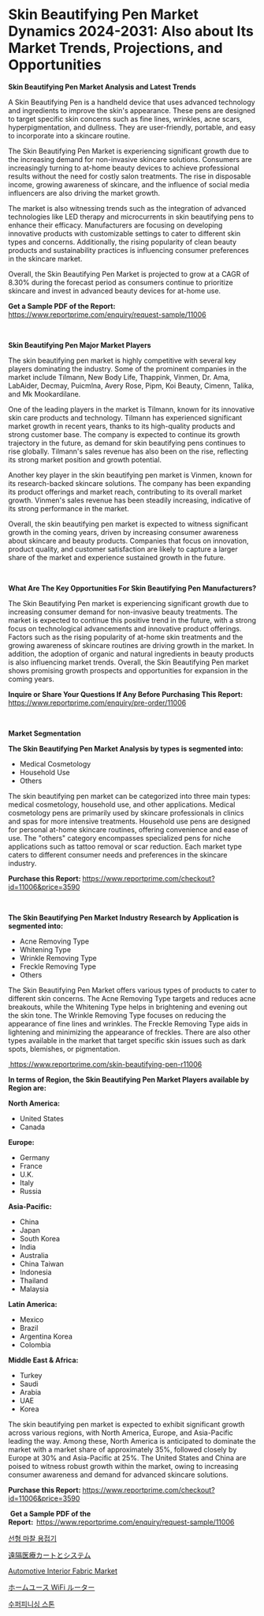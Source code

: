 <p><h1>Skin Beautifying Pen Market Dynamics 2024-2031: Also about Its Market Trends, Projections, and Opportunities</h1></p><p><strong>Skin Beautifying Pen Market Analysis and Latest Trends</strong></p>
<p><p>A Skin Beautifying Pen is a handheld device that uses advanced technology and ingredients to improve the skin's appearance. These pens are designed to target specific skin concerns such as fine lines, wrinkles, acne scars, hyperpigmentation, and dullness. They are user-friendly, portable, and easy to incorporate into a skincare routine.</p><p>The Skin Beautifying Pen Market is experiencing significant growth due to the increasing demand for non-invasive skincare solutions. Consumers are increasingly turning to at-home beauty devices to achieve professional results without the need for costly salon treatments. The rise in disposable income, growing awareness of skincare, and the influence of social media influencers are also driving the market growth.</p><p>The market is also witnessing trends such as the integration of advanced technologies like LED therapy and microcurrents in skin beautifying pens to enhance their efficacy. Manufacturers are focusing on developing innovative products with customizable settings to cater to different skin types and concerns. Additionally, the rising popularity of clean beauty products and sustainability practices is influencing consumer preferences in the skincare market.</p><p>Overall, the Skin Beautifying Pen Market is projected to grow at a CAGR of 8.30% during the forecast period as consumers continue to prioritize skincare and invest in advanced beauty devices for at-home use.</p></p>
<p><strong>Get a Sample PDF of the Report:&nbsp;</strong> <a href="https://www.reportprime.com/enquiry/request-sample/11006">https://www.reportprime.com/enquiry/request-sample/11006</a></p>
<p>&nbsp;</p>
<p><strong>Skin Beautifying Pen Major Market Players</strong></p>
<p><p>The skin beautifying pen market is highly competitive with several key players dominating the industry. Some of the prominent companies in the market include Tilmann, New Body Life, Thappink, Vinmen, Dr. Ama, LabAider, Decmay, Puicmlna, Avery Rose, Pipm, Koi Beauty, Cimenn, Talika, and Mk Mookardilane. </p><p>One of the leading players in the market is Tilmann, known for its innovative skin care products and technology. Tilmann has experienced significant market growth in recent years, thanks to its high-quality products and strong customer base. The company is expected to continue its growth trajectory in the future, as demand for skin beautifying pens continues to rise globally. Tilmann's sales revenue has also been on the rise, reflecting its strong market position and growth potential.</p><p>Another key player in the skin beautifying pen market is Vinmen, known for its research-backed skincare solutions. The company has been expanding its product offerings and market reach, contributing to its overall market growth. Vinmen's sales revenue has been steadily increasing, indicative of its strong performance in the market.</p><p>Overall, the skin beautifying pen market is expected to witness significant growth in the coming years, driven by increasing consumer awareness about skincare and beauty products. Companies that focus on innovation, product quality, and customer satisfaction are likely to capture a larger share of the market and experience sustained growth in the future.</p></p>
<p>&nbsp;</p>
<p><strong>What Are The Key Opportunities For Skin Beautifying Pen Manufacturers?</strong></p>
<p><p>The Skin Beautifying Pen market is experiencing significant growth due to increasing consumer demand for non-invasive beauty treatments. The market is expected to continue this positive trend in the future, with a strong focus on technological advancements and innovative product offerings. Factors such as the rising popularity of at-home skin treatments and the growing awareness of skincare routines are driving growth in the market. In addition, the adoption of organic and natural ingredients in beauty products is also influencing market trends. Overall, the Skin Beautifying Pen market shows promising growth prospects and opportunities for expansion in the coming years.</p></p>
<p><strong>Inquire or Share Your Questions If Any Before Purchasing This Report:</strong> <a href="https://www.reportprime.com/enquiry/pre-order/11006">https://www.reportprime.com/enquiry/pre-order/11006</a></p>
<p>&nbsp;</p>
<p><strong>Market Segmentation</strong></p>
<p><strong>The Skin Beautifying Pen Market Analysis by types is segmented into:</strong></p>
<p><ul><li>Medical Cosmetology</li><li>Household Use</li><li>Others</li></ul></p>
<p><p>The skin beautifying pen market can be categorized into three main types: medical cosmetology, household use, and other applications. Medical cosmetology pens are primarily used by skincare professionals in clinics and spas for more intensive treatments. Household use pens are designed for personal at-home skincare routines, offering convenience and ease of use. The "others" category encompasses specialized pens for niche applications such as tattoo removal or scar reduction. Each market type caters to different consumer needs and preferences in the skincare industry.</p></p>
<p><strong>Purchase this Report:&nbsp;</strong><a href="https://www.reportprime.com/checkout?id=11006&price=3590">https://www.reportprime.com/checkout?id=11006&price=3590</a></p>
<p>&nbsp;</p>
<p><strong>The Skin Beautifying Pen Market Industry Research by Application is segmented into:</strong></p>
<p><ul><li>Acne Removing Type</li><li>Whitening Type</li><li>Wrinkle Removing Type</li><li>Freckle Removing Type</li><li>Others</li></ul></p>
<p><p>The Skin Beautifying Pen Market offers various types of products to cater to different skin concerns. The Acne Removing Type targets and reduces acne breakouts, while the Whitening Type helps in brightening and evening out the skin tone. The Wrinkle Removing Type focuses on reducing the appearance of fine lines and wrinkles. The Freckle Removing Type aids in lightening and minimizing the appearance of freckles. There are also other types available in the market that target specific skin issues such as dark spots, blemishes, or pigmentation.</p></p>
<p><a href="https://www.reportprime.com/skin-beautifying-pen-r11006">&nbsp;https://www.reportprime.com/skin-beautifying-pen-r11006</a></p>
<p><strong>In terms of Region, the Skin Beautifying Pen Market Players available by Region are:</strong></p>
<p>
    <p> <strong> North America: </strong>
        <ul>
            <li>United States</li>
            <li>Canada</li>
        </ul>
        </p> 
    <p> <strong> Europe: </strong>
        <ul>
            <li>Germany</li>
            <li>France</li>
            <li>U.K.</li>
            <li>Italy</li>
            <li>Russia</li>
        </ul>
        </p> 
    <p> <strong> Asia-Pacific: </strong>
        <ul>
            <li>China</li>
            <li>Japan</li>
            <li>South Korea</li>
            <li>India</li>
            <li>Australia</li>
            <li>China Taiwan</li>
            <li>Indonesia</li>
            <li>Thailand</li>
            <li>Malaysia</li>
        </ul>
        </p> 
    <p> <strong> Latin America: </strong>
        <ul>
            <li>Mexico</li>
            <li>Brazil</li>
            <li>Argentina Korea</li>
            <li>Colombia</li>
        </ul>
        </p> 
    <p> <strong> Middle East & Africa: </strong>
        <ul>
            <li>Turkey</li>
            <li>Saudi</li>
            <li>Arabia</li>
            <li>UAE</li>
            <li>Korea</li>
        </ul>
    </p>
    </p>
<p><p>The skin beautifying pen market is expected to exhibit significant growth across various regions, with North America, Europe, and Asia-Pacific leading the way. Among these, North America is anticipated to dominate the market with a market share of approximately 35%, followed closely by Europe at 30% and Asia-Pacific at 25%. The United States and China are poised to witness robust growth within the market, owing to increasing consumer awareness and demand for advanced skincare solutions.</p></p>
<p><strong>Purchase this Report: </strong><a href="https://www.reportprime.com/checkout?id=11006&price=3590">https://www.reportprime.com/checkout?id=11006&price=3590</a></p>
<p>&nbsp;<strong>Get a Sample PDF of the Report:&nbsp;&nbsp;</strong><a href="https://www.reportprime.com/enquiry/request-sample/11006">https://www.reportprime.com/enquiry/request-sample/11006</a></p>
<p><strong></strong></p>
<p><p><a href="https://github.com/vsn7qpua81q/Market-Research-Report-List-1/blob/main/915768222273.md">선형 마찰 용접기</a></p><p><a href="https://github.com/ReyesKohler20231/Market-Research-Report-List-1/blob/main/354146824318.md">遠隔医療カートとシステム</a></p><p><a href="https://issuu.com/reportprime-2/docs/automotive-interior-fabric-market-size-2030.pptx">Automotive Interior Fabric Market</a></p><p><a href="https://github.com/adcxff01450218/Market-Research-Report-List-1/blob/main/486627124317.md">ホームユース WiFi ルーター</a></p><p><a href="https://github.com/trmesnao7959541/Market-Research-Report-List-1/blob/main/497815922272.md">수퍼피니싱 스톤</a></p></p>